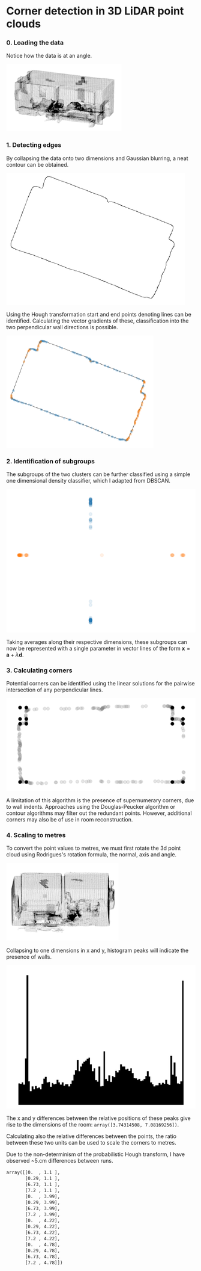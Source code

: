 # Corner detection in 3D LiDAR point clouds
### 0. Loading the data
Notice how the data is at an angle.

![](plots/boss_room_angle.png)

### 1. Detecting edges
By collapsing the data onto two dimensions and Gaussian blurring, a neat contour can be obtained.

![](plots/edge.png)

Using the Hough transformation start and end points denoting lines can be identified. Calculating the vector gradients of these, classification into the two perpendicular wall directions is possible.

![](plots/classified_points.png)

### 2. Identification of subgroups
The subgroups of the two clusters can be further classified using a simple one dimensional density classifier, which I adapted from DBSCAN. 

![](plots/one_dim.png)

Taking averages along their respective dimensions, these subgroups can now be represented with a single parameter in vector lines of the form  $\bm{x} = \bm{a} + \lambda \bm{d}$. 

### 3. Calculating corners
Potential corners can be identified using the linear solutions for the pairwise intersection of any perpendicular lines.

![](/plots/with_corners.png)

A limitation of this algorithm is the presence of supernumerary corners, due to wall indents. Approaches using the Douglas-Peucker algorithm or contour algorithms may filter out the redundant points. However, additional corners may also be of use in room reconstruction.


### 4. Scaling to metres
To convert the point values to metres, we must first rotate the 3d point cloud using Rodrigues's rotation formula, the normal, axis and angle.

![](plots/rotated_room.png)

Collapsing to one dimensions in x and y, histogram peaks will indicate the presence of walls.

![](plots/along_x_hist.png)

The x and y differences between the relative positions of these peaks give rise to the dimensions of the room:
`array([3.74314508, 7.08169256])`.

Calculating also the relative differences between the points, the ratio between these two units can be used to scale the corners to metres.

Due to the non-determinism of the probabilistic Hough transform, I have observed ~5.cm differences between runs.

```
array([[0.  , 1.1 ],
       [0.29, 1.1 ],
       [6.73, 1.1 ],
       [7.2 , 1.1 ],
       [0.  , 3.99],
       [0.29, 3.99],
       [6.73, 3.99],
       [7.2 , 3.99],
       [0.  , 4.22],
       [0.29, 4.22],
       [6.73, 4.22],
       [7.2 , 4.22],
       [0.  , 4.78],
       [0.29, 4.78],
       [6.73, 4.78],
       [7.2 , 4.78]])
```
